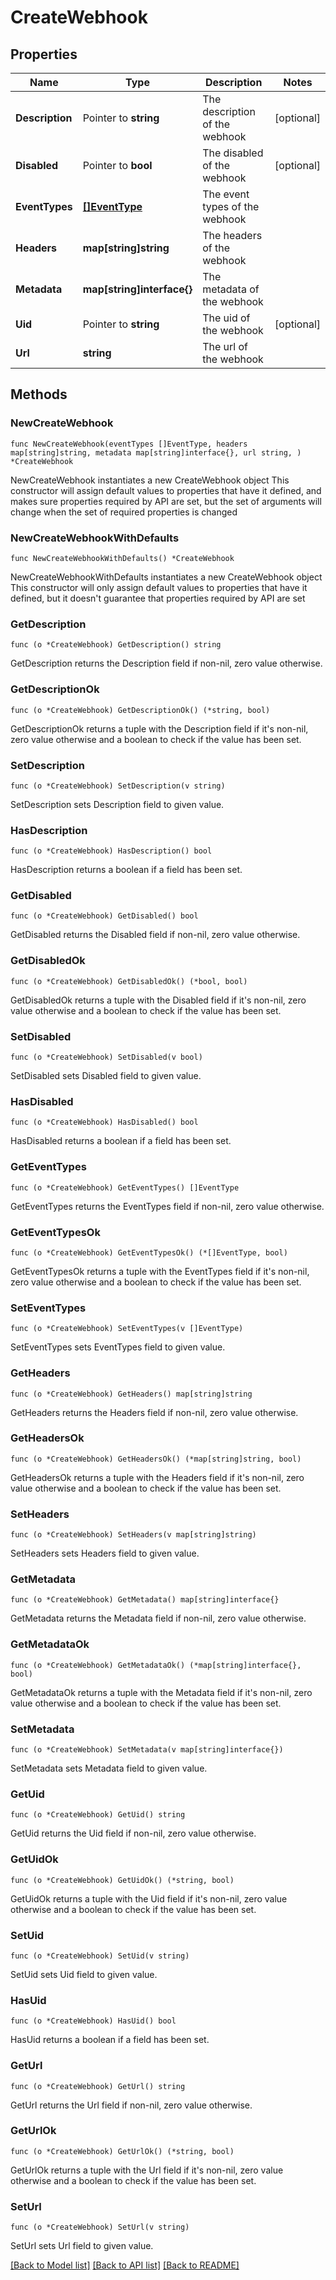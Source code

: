 # CreateWebhook

## Properties

Name | Type | Description | Notes
------------ | ------------- | ------------- | -------------
**Description** | Pointer to **string** | The description of the webhook | [optional] 
**Disabled** | Pointer to **bool** | The disabled of the webhook | [optional] 
**EventTypes** | [**[]EventType**](EventType.md) | The event types of the webhook | 
**Headers** | **map[string]string** | The headers of the webhook | 
**Metadata** | **map[string]interface{}** | The metadata of the webhook | 
**Uid** | Pointer to **string** | The uid of the webhook | [optional] 
**Url** | **string** | The url of the webhook | 

## Methods

### NewCreateWebhook

`func NewCreateWebhook(eventTypes []EventType, headers map[string]string, metadata map[string]interface{}, url string, ) *CreateWebhook`

NewCreateWebhook instantiates a new CreateWebhook object
This constructor will assign default values to properties that have it defined,
and makes sure properties required by API are set, but the set of arguments
will change when the set of required properties is changed

### NewCreateWebhookWithDefaults

`func NewCreateWebhookWithDefaults() *CreateWebhook`

NewCreateWebhookWithDefaults instantiates a new CreateWebhook object
This constructor will only assign default values to properties that have it defined,
but it doesn't guarantee that properties required by API are set

### GetDescription

`func (o *CreateWebhook) GetDescription() string`

GetDescription returns the Description field if non-nil, zero value otherwise.

### GetDescriptionOk

`func (o *CreateWebhook) GetDescriptionOk() (*string, bool)`

GetDescriptionOk returns a tuple with the Description field if it's non-nil, zero value otherwise
and a boolean to check if the value has been set.

### SetDescription

`func (o *CreateWebhook) SetDescription(v string)`

SetDescription sets Description field to given value.

### HasDescription

`func (o *CreateWebhook) HasDescription() bool`

HasDescription returns a boolean if a field has been set.

### GetDisabled

`func (o *CreateWebhook) GetDisabled() bool`

GetDisabled returns the Disabled field if non-nil, zero value otherwise.

### GetDisabledOk

`func (o *CreateWebhook) GetDisabledOk() (*bool, bool)`

GetDisabledOk returns a tuple with the Disabled field if it's non-nil, zero value otherwise
and a boolean to check if the value has been set.

### SetDisabled

`func (o *CreateWebhook) SetDisabled(v bool)`

SetDisabled sets Disabled field to given value.

### HasDisabled

`func (o *CreateWebhook) HasDisabled() bool`

HasDisabled returns a boolean if a field has been set.

### GetEventTypes

`func (o *CreateWebhook) GetEventTypes() []EventType`

GetEventTypes returns the EventTypes field if non-nil, zero value otherwise.

### GetEventTypesOk

`func (o *CreateWebhook) GetEventTypesOk() (*[]EventType, bool)`

GetEventTypesOk returns a tuple with the EventTypes field if it's non-nil, zero value otherwise
and a boolean to check if the value has been set.

### SetEventTypes

`func (o *CreateWebhook) SetEventTypes(v []EventType)`

SetEventTypes sets EventTypes field to given value.


### GetHeaders

`func (o *CreateWebhook) GetHeaders() map[string]string`

GetHeaders returns the Headers field if non-nil, zero value otherwise.

### GetHeadersOk

`func (o *CreateWebhook) GetHeadersOk() (*map[string]string, bool)`

GetHeadersOk returns a tuple with the Headers field if it's non-nil, zero value otherwise
and a boolean to check if the value has been set.

### SetHeaders

`func (o *CreateWebhook) SetHeaders(v map[string]string)`

SetHeaders sets Headers field to given value.


### GetMetadata

`func (o *CreateWebhook) GetMetadata() map[string]interface{}`

GetMetadata returns the Metadata field if non-nil, zero value otherwise.

### GetMetadataOk

`func (o *CreateWebhook) GetMetadataOk() (*map[string]interface{}, bool)`

GetMetadataOk returns a tuple with the Metadata field if it's non-nil, zero value otherwise
and a boolean to check if the value has been set.

### SetMetadata

`func (o *CreateWebhook) SetMetadata(v map[string]interface{})`

SetMetadata sets Metadata field to given value.


### GetUid

`func (o *CreateWebhook) GetUid() string`

GetUid returns the Uid field if non-nil, zero value otherwise.

### GetUidOk

`func (o *CreateWebhook) GetUidOk() (*string, bool)`

GetUidOk returns a tuple with the Uid field if it's non-nil, zero value otherwise
and a boolean to check if the value has been set.

### SetUid

`func (o *CreateWebhook) SetUid(v string)`

SetUid sets Uid field to given value.

### HasUid

`func (o *CreateWebhook) HasUid() bool`

HasUid returns a boolean if a field has been set.

### GetUrl

`func (o *CreateWebhook) GetUrl() string`

GetUrl returns the Url field if non-nil, zero value otherwise.

### GetUrlOk

`func (o *CreateWebhook) GetUrlOk() (*string, bool)`

GetUrlOk returns a tuple with the Url field if it's non-nil, zero value otherwise
and a boolean to check if the value has been set.

### SetUrl

`func (o *CreateWebhook) SetUrl(v string)`

SetUrl sets Url field to given value.



[[Back to Model list]](../README.md#documentation-for-models) [[Back to API list]](../README.md#documentation-for-api-endpoints) [[Back to README]](../README.md)


